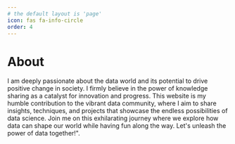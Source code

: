 ```yaml
---
# the default layout is 'page'
icon: fas fa-info-circle
order: 4
---
```


# About 

I am deeply passionate about the data world and its potential to drive positive change in society. I firmly believe in the power of knowledge sharing as a catalyst for innovation and progress. This website is my humble contribution to the vibrant data community, where I aim to share insights, techniques, and projects that showcase the endless possibilities of data science. Join me on this exhilarating journey where we explore how data can shape our world while having fun along the way. Let's unleash the power of data together!".
